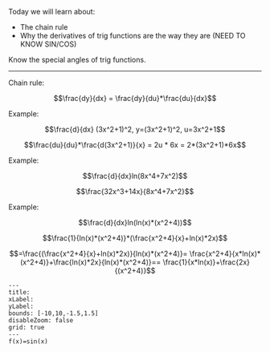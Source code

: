 Today we will learn about:
* The chain rule
* Why the derivatives of trig functions are the way they are (NEED TO KNOW SIN/COS)

Know the special angles of trig functions.
___
Chain rule:

$$\frac{dy}{dx} = \frac{dy}{du}*\frac{du}{dx}$$

Example:

$$\frac{d}{dx} (3x^2+1)^2, y=(3x^2+1)^2, u=3x^2+1$$

$$\frac{du}{du}*\frac{d(3x^2+1)}{x} = 2u * 6x = 2*(3x^2+1)*6x$$

Example:

$$\frac{d}{dx}ln(8x^4+7x^2)$$

$$\frac{32x^3+14x}{8x^4+7x^2}$$

Example:

$$\frac{d}{dx}ln(ln(x)*(x^2+4))$$

$$\frac{1}{ln(x)*(x^2+4)}*(\frac{x^2+4}{x}+ln(x)*2x)$$

$$=\frac{(\frac{x^2+4}{x}+ln(x)*2x)}{ln(x)*(x^2+4)}= \frac{x^2+4}{x*ln(x)*(x^2+4)}+\frac{ln(x)*2x}{ln(x)*(x^2+4)}== \frac{1}{x*ln(x)}+\frac{2x}{(x^2+4)}$$

```functionplot
---
title: 
xLabel: 
yLabel: 
bounds: [-10,10,-1.5,1.5]
disableZoom: false
grid: true
---
f(x)=sin(x)

```
